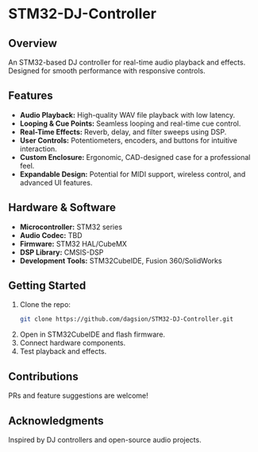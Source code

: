 # STM32-DJ-Controller

## Overview
An STM32-based DJ controller for real-time audio playback and effects. Designed for smooth performance with responsive controls.

## Features
- **Audio Playback:** High-quality WAV file playback with low latency.
- **Looping & Cue Points:** Seamless looping and real-time cue control.
- **Real-Time Effects:** Reverb, delay, and filter sweeps using DSP.
- **User Controls:** Potentiometers, encoders, and buttons for intuitive interaction.
- **Custom Enclosure:** Ergonomic, CAD-designed case for a professional feel.
- **Expandable Design:** Potential for MIDI support, wireless control, and advanced UI features.

## Hardware & Software
- **Microcontroller:** STM32 series
- **Audio Codec:** TBD
- **Firmware:** STM32 HAL/CubeMX
- **DSP Library:** CMSIS-DSP
- **Development Tools:** STM32CubeIDE, Fusion 360/SolidWorks

## Getting Started
1. Clone the repo:
   ```bash
   git clone https://github.com/dagsion/STM32-DJ-Controller.git
   ```
2. Open in STM32CubeIDE and flash firmware.
3. Connect hardware components.
4. Test playback and effects.

## Contributions
PRs and feature suggestions are welcome!

## Acknowledgments
Inspired by DJ controllers and open-source audio projects.

